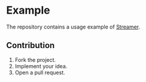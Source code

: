 # Example

The repository contains a usage example of [Streamer][streamer].

## Contribution

1. Fork the project.
2. Implement your idea.
3. Open a pull request.

[streamer]: https://github.com/learning-on-chip/streamer
